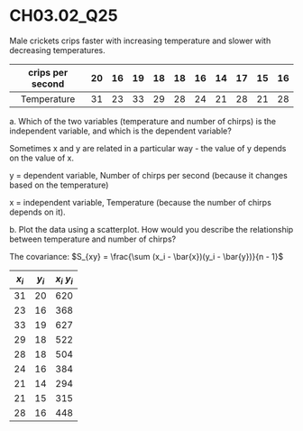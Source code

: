 # CH03.02_Q25 #

Male crickets crips  faster with increasing temperature and slower with decreasing temperatures.

| crips per second | 20 | 16 | 19 | 18 | 18 | 16 | 14 | 17 | 15 | 16 |
|:----------------:|:--:|:--:|:--:|:--:|:--:|:--:|:--:|:--:|:--:|:--:|
| Temperature      | 31 | 23 | 33 | 29 | 28 | 24 | 21 | 28 | 21 | 28 |

a. Which of the two variables (temperature and number of chirps) is the independent variable, and which is the dependent variable?

Sometimes x and y are related in a particular way - the value of y depends on the value of x.

y = dependent variable, Number of chirps per second (because it changes based on the temperature)

x = independent variable, Temperature (because the number of chirps depends on it).


b. Plot the data using a scatterplot. How would you describe the relationship between temperature and number of chirps?

The covariance: $S_{xy} = \frac{\sum (x_i - \bar{x})(y_i - \bar{y})}{n - 1}$

| $x_{i}$ | $y_{i}$ | $x_{i}$ $y_{i}$ |
|:-------:|:-------:|:-------------:|
| 31 | 20 | 620 |
| 23 | 16 | 368 |
| 33 | 19 | 627 |
| 29 | 18 | 522 |
| 28 | 18 | 504 |
| 24 | 16 | 384 |
| 21 | 14 | 294 | | 28 | 17 | 476 |
| 21 | 15 | 315 |
| 28 | 16 | 448 |




